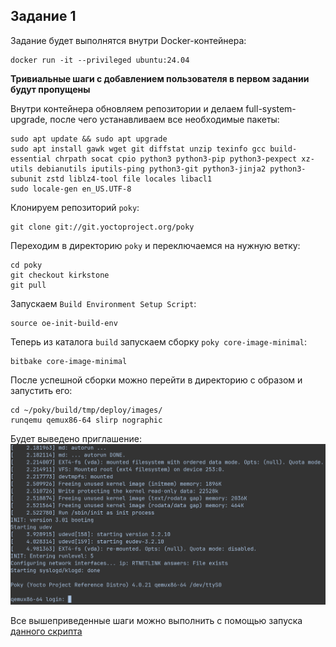 ## Задание 1

Задание будет выполнятся внутри Docker-контейнера:

```
docker run -it --privileged ubuntu:24.04
```

__Тривиальные шаги с добавлением пользователя в первом задании будут пропущены__

Внутри контейнера обновляем репозитории и делаем full-system-upgrade, после чего устанавливаем все необходимые пакеты:

```
sudo apt update && sudo apt upgrade
sudo apt install gawk wget git diffstat unzip texinfo gcc build-essential chrpath socat cpio python3 python3-pip python3-pexpect xz-utils debianutils iputils-ping python3-git python3-jinja2 python3-subunit zstd liblz4-tool file locales libacl1
sudo locale-gen en_US.UTF-8
```

Клонируем репозиторий `poky`:

```
git clone git://git.yoctoproject.org/poky
```

Переходим в директорию `poky` и переключаемся на нужную ветку:

```
cd poky
git checkout kirkstone
git pull
```

Запускаем `Build Environment Setup Script`:

```
source oe-init-build-env
```

Теперь из каталога `build` запускаем сборку `poky core-image-minimal`:

```
bitbake core-image-minimal
```

После успешной сборки можно перейти в директорию с образом и запустить его:

```
cd ~/poky/build/tmp/deploy/images/
runqemu qemux86-64 slirp nographic
```
Будет выведено приглашение:
![runqemu qemux86-64](src/images/image_1.png)

Все вышеприведенные шаги можно выполнить с помощью запуска [данного скрипта](src/scripts/task1.sh)
